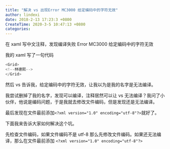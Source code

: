 ```yaml
---
title: "解决 vs 出现Error MC3000 给定编码中的字符无效"
author: lindexi
date: 2018-2-13 17:23:3 +0800
CreateTime: 2020-3-5 10:47:13 +0800
categories: 
---
```


在 xaml 写中文注释，发现编译失败 Error MC3000 给定编码中的字符无效

<!--more-->



我的 xaml 写了一句代码

```csharp
<Grid>
<!--林德熙-->
</Grid>
```

然后 vs 告诉我，给定编码中的字符无效，让我以为是我的名字是无法编译。

我尝试删掉了我的名字，发现可以编译，注释居然可以让 vs 无法编译？我问了小伙伴，他说是编码问题，于是我就去修改文件编码，但是发现还是无法编译。

最后发现在文件最前添加`<?xml version="1.0" encoding="utf-8"?>`就好了。

下面我来告诉大家如何解决这个坑。

先检查文件编码，如果文件编码不是 utf-8 那么先修改文件编码。如果还无法编译，那么在文件最前添加 `<?xml version="1.0" encoding="utf-8"?>`

